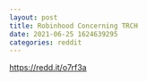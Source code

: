 ```yaml
--- 
layout: post 
title: Robinhood Concerning TRCH 
date: 2021-06-25 1624639295 
categories: reddit 
--- 
```

https://redd.it/o7rf3a
